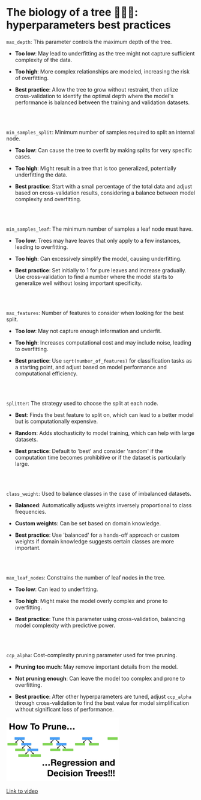 # The biology of a tree 🌳🧬🔬: hyperparameters best practices

`max_depth`: This parameter controls the maximum depth of the tree.
- **Too low**: May lead to underfitting as the tree might not capture sufficient complexity of the data.

- **Too high**: More complex relationships are modeled, increasing the risk of overfitting.

- **Best practice**: Allow the tree to grow without restraint, then utilize cross-validation to identify the optimal depth where the model's performance is balanced between the training and validation datasets.

</br></br>

`min_samples_split`: Minimum number of samples required to split an internal node.
- **Too low**: Can cause the tree to overfit by making splits for very specific cases.

- **Too high**: Might result in a tree that is too generalized, potentially underfitting the data.

- **Best practice**: Start with a small percentage of the total data and adjust based on cross-validation results, considering a balance between model complexity and overfitting.

</br></br>


`min_samples_leaf`: The minimum number of samples a leaf node must have.
- **Too low**: Trees may have leaves that only apply to a few instances, leading to overfitting.

- **Too high**: Can excessively simplify the model, causing underfitting.

- **Best practice**: Set initially to 1 for pure leaves and increase gradually. Use cross-validation to find a number where the model starts to generalize well without losing important specificity.

</br></br>


`max_features`: Number of features to consider when looking for the best split.
- **Too low**: May not capture enough information and underfit.

- **Too high**: Increases computational cost and may include noise, leading to overfitting.

- **Best practice**: Use `sqrt(number_of_features)` for classification tasks as a starting point, and adjust based on model performance and computational efficiency.

</br></br>


`splitter`: The strategy used to choose the split at each node.
- **Best**: Finds the best feature to split on, which can lead to a better model but is computationally expensive.

- **Random**: Adds stochasticity to model training, which can help with large datasets.

- **Best practice**: Default to 'best' and consider 'random' if the computation time becomes prohibitive or if the dataset is particularly large.

</br></br>


`class_weight`: Used to balance classes in the case of imbalanced datasets.
- **Balanced**: Automatically adjusts weights inversely proportional to class frequencies.

- **Custom weights**: Can be set based on domain knowledge.

- **Best practice**: Use 'balanced' for a hands-off approach or custom weights if domain knowledge suggests certain classes are more important.

</br></br>

`max_leaf_nodes`: Constrains the number of leaf nodes in the tree.
- **Too low**: Can lead to underfitting.

- **Too high**: Might make the model overly complex and prone to overfitting.

- **Best practice**: Tune this parameter using cross-validation, balancing model complexity with predictive power.

</br></br>

`ccp_alpha`: Cost-complexity pruning parameter used for tree pruning.
- **Pruning too much**: May remove important details from the model.

- **Not pruning enough**: Can leave the model too complex and prone to overfitting.

- **Best practice**: After other hyperparameters are tuned, adjust `ccp_alpha` through cross-validation to find the best value for model simplification without significant loss of performance.






<img src="../images/D0efHEJsfHohd.jpg" alt="" width="300" height="auto">

[Link to video](https://www.youtube.com/watch?v=D0efHEJsfHo)
